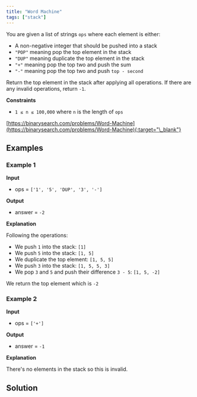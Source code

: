 ```yaml
---
title: "Word Machine"
tags: ["stack"]
---
```


You are given a list of strings `ops` where each element is either:

- A non-negative integer that should be pushed into a stack
- `"POP"` meaning pop the top element in the stack
- `"DUP"` meaning duplicate the top element in the stack
- `"+"` meaning pop the top two and push the sum
- `"-"` meaning pop the top two and push `top - second`

Return the top element in the stack after applying all operations. If there are any invalid operations, return `-1`.

**Constraints**

- `1 ≤ n ≤ 100,000` where `n` is the length of `ops`

[https://binarysearch.com/problems/Word-Machine](https://binarysearch.com/problems/Word-Machine){:target="\_blank"}

## Examples

### Example 1

**Input**

- ops = `['1', '5', 'DUP', '3', '-']`

**Output**

- answer = `-2`

**Explanation**

Following the operations:

- We push `1` into the stack: `[1]`
- We push `5` into the stack: `[1, 5]`
- We duplicate the top element: `[1, 5, 5]`
- We push `3` into the stack: `[1, 5, 5, 3]`
- We pop `3` and `5` and push their difference `3 - 5`: `[1, 5, -2]`

We return the top element which is `-2`

### Example 2

**Input**

- ops = `['+']`

**Output**

- answer = `-1`

**Explanation**

There's no elements in the stack so this is invalid.

## Solution

<script src="https://gist.github.com/yaeba/16da7be5123724fcf6eccc25581cef5a.js?file=Word-Machine.java"></script>
